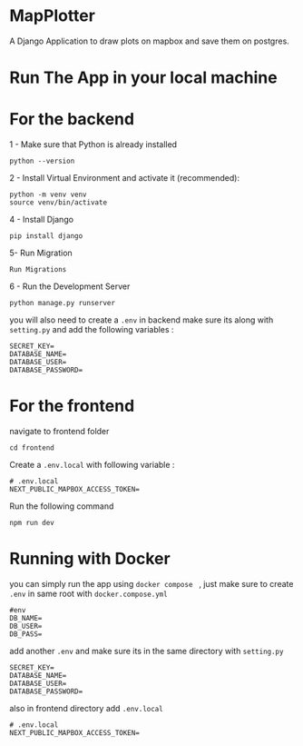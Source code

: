 
# MapPlotter

A Django Application to draw plots on mapbox and save them on postgres.

# Run The App in your local machine
# For the backend
1 - Make sure that Python is already installed
```
python --version
```
2 - Install Virtual Environment and activate it (recommended):
```
python -m venv venv
source venv/bin/activate
```
4 - Install Django
```
pip install django
```
5- Run Migration
```
Run Migrations
```
6 - Run the Development Server
```
python manage.py runserver
```

you will also need to create a `.env` in backend make sure its along with ```setting.py``` and add the following variables : 
```
SECRET_KEY=
DATABASE_NAME=
DATABASE_USER=
DATABASE_PASSWORD=
```

# For the frontend 

navigate to frontend folder 
```
cd frontend
```
Create a ```.env.local``` with following variable : 
```
# .env.local
NEXT_PUBLIC_MAPBOX_ACCESS_TOKEN=
```
Run the following command
```
npm run dev
```

# Running with Docker

you can simply run the app using ```docker compose ``` , just make sure to create ```.env``` in same root with ```docker.compose.yml``` 
``` 
#env
DB_NAME=
DB_USER=
DB_PASS=
``` 
add another ```.env``` and make sure its in the same directory with ```setting.py```
```
SECRET_KEY=
DATABASE_NAME=
DATABASE_USER=
DATABASE_PASSWORD=
```
also in frontend directory add ```.env.local```
```
# .env.local
NEXT_PUBLIC_MAPBOX_ACCESS_TOKEN=
```


